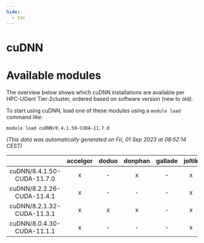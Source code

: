 ```yaml
---
hide:
  - toc
---
```


cuDNN
=====

# Available modules


The overview below shows which cuDNN installations are available per HPC-UGent Tier-2cluster, ordered based on software version (new to old).

To start using cuDNN, load one of these modules using a `module load` command like:

```shell
module load cuDNN/8.4.1.50-CUDA-11.7.0
```

*(This data was automatically generated on Fri, 01 Sep 2023 at 08:52:14 CEST)*  

| |accelgor|doduo|donphan|gallade|joltik|skitty|swalot|victini|
| :---: | :---: | :---: | :---: | :---: | :---: | :---: | :---: | :---: |
|cuDNN/8.4.1.50-CUDA-11.7.0|x|-|x|-|x|-|-|-|
|cuDNN/8.2.2.26-CUDA-11.4.1|x|-|-|-|x|-|-|-|
|cuDNN/8.2.1.32-CUDA-11.3.1|x|x|x|-|x|x|x|x|
|cuDNN/8.0.4.30-CUDA-11.1.1|x|-|-|-|x|x|-|x|
